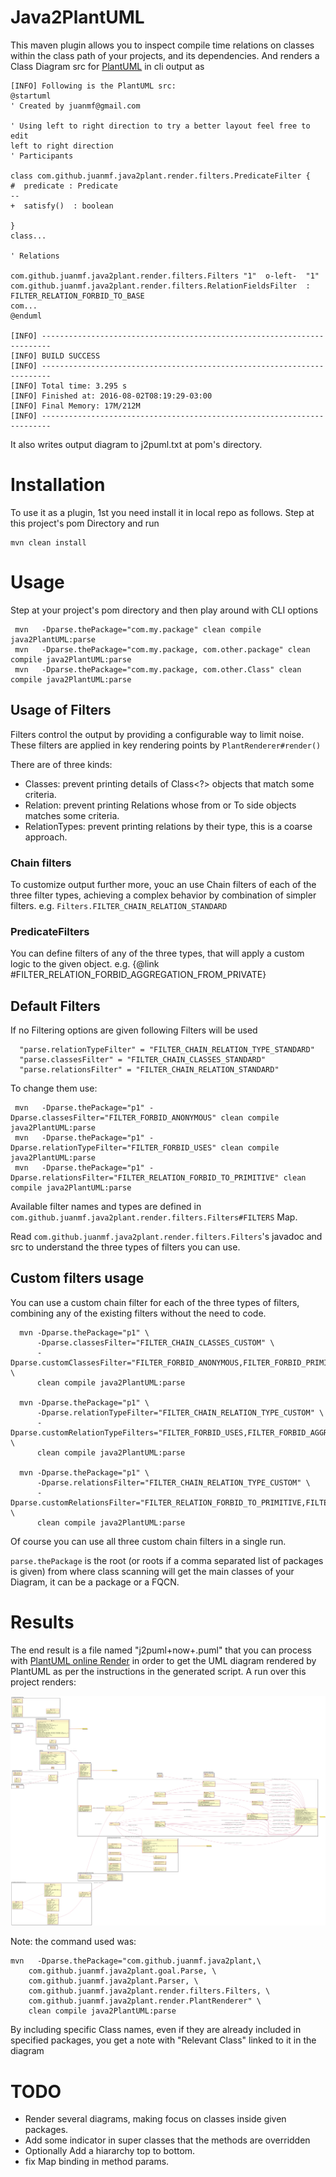 # Java2PlantUML
This maven plugin allows you to inspect compile time relations on classes 
within the class path of your projects, and its dependencies. And renders a
Class Diagram src for [PlantUML](http://plantuml.com/) in cli output as 

```
[INFO] Following is the PlantUML src: 
@startuml
' Created by juanmf@gmail.com

' Using left to right direction to try a better layout feel free to edit
left to right direction
' Participants 

class com.github.juanmf.java2plant.render.filters.PredicateFilter {
#  predicate : Predicate
--
+  satisfy()  : boolean

}
class...

' Relations

com.github.juanmf.java2plant.render.filters.Filters "1"  o-left-  "1" com.github.juanmf.java2plant.render.filters.RelationFieldsFilter  : FILTER_RELATION_FORBID_TO_BASE
com...
@enduml

[INFO] ------------------------------------------------------------------------
[INFO] BUILD SUCCESS
[INFO] ------------------------------------------------------------------------
[INFO] Total time: 3.295 s
[INFO] Finished at: 2016-08-02T08:19:29-03:00
[INFO] Final Memory: 17M/212M
[INFO] ------------------------------------------------------------------------

```
It also writes output diagram to j2puml<time>.txt at pom's directory.

Installation
============

To use it as a plugin, 1st you need install it in local repo as follows. Step 
at this project's pom Directory and run

```
mvn clean install
```

Usage
=====

Step at your project's pom directory and then play around with CLI options

```
 mvn   -Dparse.thePackage="com.my.package" clean compile java2PlantUML:parse
 mvn   -Dparse.thePackage="com.my.package, com.other.package" clean compile java2PlantUML:parse
 mvn   -Dparse.thePackage="com.my.package, com.other.Class" clean compile java2PlantUML:parse
```

Usage of Filters 
----------------

Filters control the output by providing a configurable way to limit noise.
These filters are applied in key rendering points by `PlantRenderer#render()`
 
There are of three kinds:

* Classes: prevent printing details of Class<?> objects that match some criteria.
* Relation:  prevent printing Relations whose from or To side objects matches some criteria.
* RelationTypes: prevent printing relations by their type, this is a coarse approach.

### Chain filters

To customize output further more, youc an use Chain filters of each of the three
filter types, achieving a complex behavior by combination of simpler filters.
e.g. `Filters.FILTER_CHAIN_RELATION_STANDARD`

### PredicateFilters
You can define filters of any of the three types, that will apply a custom logic to
the given object. e.g. {@link #FILTER_RELATION_FORBID_AGGREGATION_FROM_PRIVATE}

Default Filters
---------------

If no Filtering options are given following Filters will be used

```
  "parse.relationTypeFilter" = "FILTER_CHAIN_RELATION_TYPE_STANDARD"
  "parse.classesFilter" = "FILTER_CHAIN_CLASSES_STANDARD"
  "parse.relationsFilter" = "FILTER_CHAIN_RELATION_STANDARD"
 ```

 To change them use:
```
 mvn   -Dparse.thePackage="p1" -Dparse.classesFilter="FILTER_FORBID_ANONYMOUS" clean compile java2PlantUML:parse
 mvn   -Dparse.thePackage="p1" -Dparse.relationTypeFilter="FILTER_FORBID_USES" clean compile java2PlantUML:parse
 mvn   -Dparse.thePackage="p1" -Dparse.relationsFilter="FILTER_RELATION_FORBID_TO_PRIMITIVE" clean compile java2PlantUML:parse
```
 
 Available filter names and types are defined in `com.github.juanmf.java2plant.render.filters.Filters#FILTERS` Map.
 
 Read `com.github.juanmf.java2plant.render.filters.Filters`'s javadoc and src to understand the three types of filters
 you can use.
 
 Custom filters usage
 --------------------
 
 You can use a custom chain filter for each of the three types of filters, combining any of the existing filters
 without the need to code.

``` 
  mvn -Dparse.thePackage="p1" \
      -Dparse.classesFilter="FILTER_CHAIN_CLASSES_CUSTOM" \
      -Dparse.customClassesFilter="FILTER_FORBID_ANONYMOUS,FILTER_FORBID_PRIMITIVES" \
      clean compile java2PlantUML:parse

  mvn -Dparse.thePackage="p1" \
      -Dparse.relationTypeFilter="FILTER_CHAIN_RELATION_TYPE_CUSTOM" \
      -Dparse.customRelationTypeFilters="FILTER_FORBID_USES,FILTER_FORBID_AGGREGATION" \
      clean compile java2PlantUML:parse

  mvn -Dparse.thePackage="p1" \
      -Dparse.relationsFilter="FILTER_CHAIN_RELATION_TYPE_CUSTOM" \
      -Dparse.customRelationsFilter="FILTER_RELATION_FORBID_TO_PRIMITIVE,FILTER_RELATION_FORBID_FROM_ANONYMOUS" \
      clean compile java2PlantUML:parse
```

 Of course you can use all three custom chain filters in a single run.

`parse.thePackage` is the root (or roots if a comma separated list of packages is given) 
from where class scanning will get the main classes of your Diagram, it can be a package or a FQCN.

Results
=======

The end result is a file named "j2puml+now+.puml" that you can process with [PlantUML online Render](http://plantuml.com/plantuml) 
in order to get the UML diagram rendered by PlantUML as per the instructions in the generated script. A run over this project renders:

![java2Plant diagram should appear here..](/doc/java2Plant.png?raw=true "Java2Plant Collaboration")

Note: the command used was: 
```
mvn   -Dparse.thePackage="com.github.juanmf.java2plant,\
    com.github.juanmf.java2plant.goal.Parse, \
    com.github.juanmf.java2plant.Parser, \
    com.github.juanmf.java2plant.render.filters.Filters, \
    com.github.juanmf.java2plant.render.PlantRenderer" \
    clean compile java2PlantUML:parse
```
By including specific Class names, even if they are already included in specified packages, you get a note with 
"Relevant Class" linked to it in the diagram

TODO
====
 * Render several diagrams, making focus on classes inside given packages.
 * Add some indicator in super classes that the methods are overridden
 * Optionally Add a hiararchy top to bottom.
 * fix Map binding in method params.